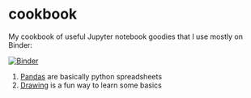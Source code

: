 # cookbook
My cookbook of useful Jupyter notebook goodies that I use mostly on Binder:

[![Binder](https://mybinder.org/badge_logo.svg)](https://mybinder.org/v2/gh/dbrunton/cookbook/master)

1. [Pandas](https://github.com/dbrunton/cookbook/blob/master/Pandas.ipynb) are basically python spreadsheets
2. [Drawing](https://github.com/dbrunton/cookbook/blob/master/Turtle%20Drawing.ipynb) is a fun way to learn some basics
